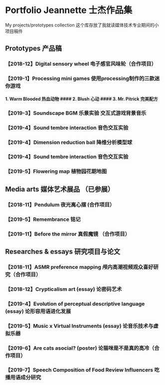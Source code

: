 # Portfolio Jeannette 士杰作品集
My projects/prototypes collection 
这个库存放了我就读媒体技术专业期间的小项目稿件

## Prototypes 产品稿

### 【2018-12】Digital sensory wheel 电子感官风味轮（合作项目）

### 【2019-1】Processing mini games 使用processing制作的三款迷你游戏
#### 1. Warm Blooded 热血动物 #### 2. Blush 心动 #### 3. Mr. Pitrick 完美配方

### 【2019-3】Soundscape BGM 乐景实验 交互式游戏背景音乐
### 【2019-4】Sound tembre interaction 音色交互实验
### 【2019-4】Dimension reduction ball 降维分析模型球
### 【2019-4】Sound tembre interaction 音色交互实验
### 【2019-5】Flowering map 植物园花期地图

## Media arts 媒体艺术展品 （已参展）

### 【2018-11】Pendulum 夜光离心摆 (合作项目）
### 【2019-5】Remembrance 铭记
### 【2019-11】Before the mirror 真假魔镜 （合作项目）


## Researches & essays 研究项目与论文

### 【2018-11】ASMR preference mapping 颅内高潮视频观众喜好研究（合作项目）
### 【2018-12】Crypticalism art (essay) 论密码艺术
### 【2019-4】Evolution of perceptual descriptive language (essay) 论形容用语进化发展
### 【2019-5】Music x Virtual Instruments (essay) 论音乐技术与虚拟乐器
### 【2019-6】Are cats asocial? (poster) 论猫咪是不是真的高冷（合作项目）
### 【2019-7】Speech Composition of Food Review Influencers 吃播用语成分研究

